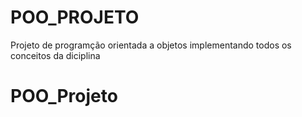 # POO_PROJETO
Projeto de programção orientada a objetos implementando todos os conceitos da diciplina 
# POO_Projeto
